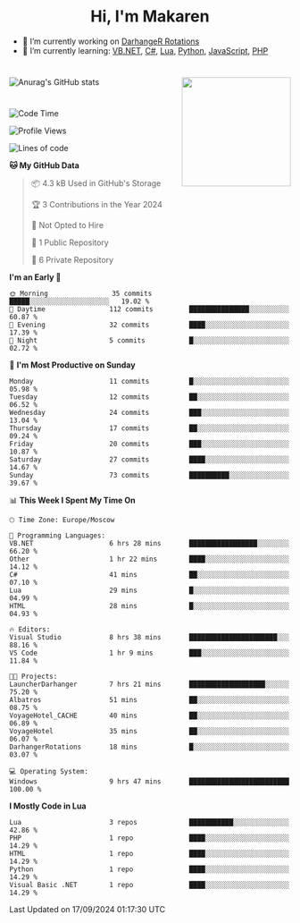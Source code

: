 <div id="header" align="center">
 <h1>Hi, I'm Makaren</h1>
</div>

- 🔭 I’m currently working on <a href="https://darhanger.github.io/rotations/">DarhangeR Rotations</a>
- 🌱 I’m currently learning: <a href="https://learn.microsoft.com/ru-ru/dotnet/visual-basic/">VB.NET</a>, <a href="https://dotnet.microsoft.com/en-us/languages/csharp">C#</a>, <a href="https://www.lua.org">Lua</a>, <a href="https://www.python.org">Python</a>, <a href="https://www.ecma-international.org/publications-and-standards/standards/ecma-262/">JavaScript</a>, <a href="https://www.php.net">PHP</a>
<!--
- 👯 I’m looking to collaborate on ...
- 🤔 I’m looking for help with ...
- 💬 Ask me about ...
- 📫 How to reach me: ...
- 😄 Pronouns: ...
- ⚡ Fun fact: ...
-->
#
![Anurag's GitHub stats](https://github-readme-stats.vercel.app/api?username=MakarenD&text_color=fff&icon_color=435cd9&show_icons=true&theme=dark&bg_color=00000000)<img align="right" src="https://media3.giphy.com/media/LaVp0AyqR5bGsC5Cbm/giphy.gif?cid=ecf05e4702j5mjw4h8mwt6p3xur6xnlpw7ymefs00ez9pcbs&ep=v1_gifs_search&rid=giphy.gif&ct=g" width="195"/> 

#
<!--START_SECTION:waka-->
![Code Time](http://img.shields.io/badge/Code%20Time-534%20hrs%2046%20mins-blue)

![Profile Views](http://img.shields.io/badge/Profile%20Views-9-blue)

![Lines of code](https://img.shields.io/badge/From%20Hello%20World%20I%27ve%20Written-220.4%20thousand%20lines%20of%20code-blue)

**🐱 My GitHub Data** 

> 📦 4.3 kB Used in GitHub's Storage 
 > 
> 🏆 3 Contributions in the Year 2024
 > 
> 🚫 Not Opted to Hire
 > 
> 📜 1 Public Repository 
 > 
> 🔑 6 Private Repository 
 > 
**I'm an Early 🐤** 

```text
🌞 Morning                35 commits          █████░░░░░░░░░░░░░░░░░░░░   19.02 % 
🌆 Daytime                112 commits         ███████████████░░░░░░░░░░   60.87 % 
🌃 Evening                32 commits          ████░░░░░░░░░░░░░░░░░░░░░   17.39 % 
🌙 Night                  5 commits           █░░░░░░░░░░░░░░░░░░░░░░░░   02.72 % 
```
📅 **I'm Most Productive on Sunday** 

```text
Monday                   11 commits          █░░░░░░░░░░░░░░░░░░░░░░░░   05.98 % 
Tuesday                  12 commits          ██░░░░░░░░░░░░░░░░░░░░░░░   06.52 % 
Wednesday                24 commits          ███░░░░░░░░░░░░░░░░░░░░░░   13.04 % 
Thursday                 17 commits          ██░░░░░░░░░░░░░░░░░░░░░░░   09.24 % 
Friday                   20 commits          ███░░░░░░░░░░░░░░░░░░░░░░   10.87 % 
Saturday                 27 commits          ████░░░░░░░░░░░░░░░░░░░░░   14.67 % 
Sunday                   73 commits          ██████████░░░░░░░░░░░░░░░   39.67 % 
```


📊 **This Week I Spent My Time On** 

```text
🕑︎ Time Zone: Europe/Moscow

💬 Programming Languages: 
VB.NET                   6 hrs 28 mins       █████████████████░░░░░░░░   66.20 % 
Other                    1 hr 22 mins        ████░░░░░░░░░░░░░░░░░░░░░   14.12 % 
C#                       41 mins             ██░░░░░░░░░░░░░░░░░░░░░░░   07.10 % 
Lua                      29 mins             █░░░░░░░░░░░░░░░░░░░░░░░░   04.99 % 
HTML                     28 mins             █░░░░░░░░░░░░░░░░░░░░░░░░   04.93 % 

🔥 Editors: 
Visual Studio            8 hrs 38 mins       ██████████████████████░░░   88.16 % 
VS Code                  1 hr 9 mins         ███░░░░░░░░░░░░░░░░░░░░░░   11.84 % 

🐱‍💻 Projects: 
LauncherDarhanger        7 hrs 21 mins       ███████████████████░░░░░░   75.20 % 
Albatros                 51 mins             ██░░░░░░░░░░░░░░░░░░░░░░░   08.75 % 
VoyageHotel_CACHE        40 mins             ██░░░░░░░░░░░░░░░░░░░░░░░   06.89 % 
VoyageHotel              35 mins             ██░░░░░░░░░░░░░░░░░░░░░░░   06.07 % 
DarhangerRotations       18 mins             █░░░░░░░░░░░░░░░░░░░░░░░░   03.07 % 

💻 Operating System: 
Windows                  9 hrs 47 mins       █████████████████████████   100.00 % 
```

**I Mostly Code in Lua** 

```text
Lua                      3 repos             ███████████░░░░░░░░░░░░░░   42.86 % 
PHP                      1 repo              ████░░░░░░░░░░░░░░░░░░░░░   14.29 % 
HTML                     1 repo              ████░░░░░░░░░░░░░░░░░░░░░   14.29 % 
Python                   1 repo              ████░░░░░░░░░░░░░░░░░░░░░   14.29 % 
Visual Basic .NET        1 repo              ████░░░░░░░░░░░░░░░░░░░░░   14.29 % 
```




 Last Updated on 17/09/2024 01:17:30 UTC
<!--END_SECTION:waka-->
